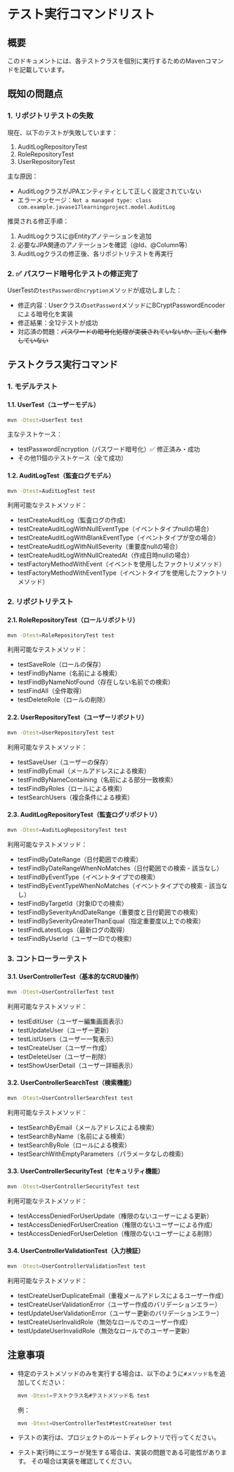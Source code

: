# テスト実行コマンドリスト

## 概要
このドキュメントには、各テストクラスを個別に実行するためのMavenコマンドを記載しています。

## 既知の問題点

### 1. リポジトリテストの失敗
現在、以下のテストが失敗しています：
1. AuditLogRepositoryTest
2. RoleRepositoryTest
3. UserRepositoryTest

主な原因：
- AuditLogクラスがJPAエンティティとして正しく設定されていない
- エラーメッセージ：`Not a managed type: class com.example.javase17learningproject.model.AuditLog`

推奨される修正手順：
1. AuditLogクラスに@Entityアノテーションを追加
2. 必要なJPA関連のアノテーションを確認（@Id、@Column等）
3. AuditLogクラスの修正後、各リポジトリテストを再実行

### 2. ✅ パスワード暗号化テストの修正完了
UserTestの`testPasswordEncryption`メソッドが成功しました：
- 修正内容：Userクラスの`setPassword`メソッドにBCryptPasswordEncoderによる暗号化を実装
- 修正結果：全12テストが成功
- 対応済の問題：~~パスワードの暗号化処理が実装されていないか、正しく動作していない~~

## テストクラス実行コマンド

### 1. モデルテスト

#### 1.1. UserTest（ユーザーモデル）
```bash
mvn -Dtest=UserTest test
```

主なテストケース：
- testPasswordEncryption（パスワード暗号化）✅ 修正済み・成功
- その他11個のテストケース（全て成功）

#### 1.2. AuditLogTest（監査ログモデル）
```bash
mvn -Dtest=AuditLogTest test
```

利用可能なテストメソッド：
- testCreateAuditLog（監査ログの作成）
- testCreateAuditLogWithNullEventType（イベントタイプnullの場合）
- testCreateAuditLogWithBlankEventType（イベントタイプが空の場合）
- testCreateAuditLogWithNullSeverity（重要度nullの場合）
- testCreateAuditLogWithNullCreatedAt（作成日時nullの場合）
- testFactoryMethodWithEvent（イベントを使用したファクトリメソッド）
- testFactoryMethodWithEventType（イベントタイプを使用したファクトリメソッド）

### 2. リポジトリテスト

#### 2.1. RoleRepositoryTest（ロールリポジトリ）
```bash
mvn -Dtest=RoleRepositoryTest test
```

利用可能なテストメソッド：
- testSaveRole（ロールの保存）
- testFindByName（名前による検索）
- testFindByNameNotFound（存在しない名前での検索）
- testFindAll（全件取得）
- testDeleteRole（ロールの削除）

#### 2.2. UserRepositoryTest（ユーザーリポジトリ）
```bash
mvn -Dtest=UserRepositoryTest test
```

利用可能なテストメソッド：
- testSaveUser（ユーザーの保存）
- testFindByEmail（メールアドレスによる検索）
- testFindByNameContaining（名前による部分一致検索）
- testFindByRoles（ロールによる検索）
- testSearchUsers（複合条件による検索）

#### 2.3. AuditLogRepositoryTest（監査ログリポジトリ）
```bash
mvn -Dtest=AuditLogRepositoryTest test
```

利用可能なテストメソッド：
- testFindByDateRange（日付範囲での検索）
- testFindByDateRangeWhenNoMatches（日付範囲での検索 - 該当なし）
- testFindByEventType（イベントタイプでの検索）
- testFindByEventTypeWhenNoMatches（イベントタイプでの検索 - 該当なし）
- testFindByTargetId（対象IDでの検索）
- testFindBySeverityAndDateRange（重要度と日付範囲での検索）
- testFindBySeverityGreaterThanEqual（指定重要度以上での検索）
- testFindLatestLogs（最新ログの取得）
- testFindByUserId（ユーザーIDでの検索）

### 3. コントローラーテスト

#### 3.1. UserControllerTest（基本的なCRUD操作）
```bash
mvn -Dtest=UserControllerTest test
```

利用可能なテストメソッド：
- testEditUser（ユーザー編集画面表示）
- testUpdateUser（ユーザー更新）
- testListUsers（ユーザー一覧表示）
- testCreateUser（ユーザー作成）
- testDeleteUser（ユーザー削除）
- testShowUserDetail（ユーザー詳細表示）

#### 3.2. UserControllerSearchTest（検索機能）
```bash
mvn -Dtest=UserControllerSearchTest test
```

利用可能なテストメソッド：
- testSearchByEmail（メールアドレスによる検索）
- testSearchByName（名前による検索）
- testSearchByRole（ロールによる検索）
- testSearchWithEmptyParameters（パラメータなしの検索）

#### 3.3. UserControllerSecurityTest（セキュリティ機能）
```bash
mvn -Dtest=UserControllerSecurityTest test
```

利用可能なテストメソッド：
- testAccessDeniedForUserUpdate（権限のないユーザーによる更新）
- testAccessDeniedForUserCreation（権限のないユーザーによる作成）
- testAccessDeniedForUserDeletion（権限のないユーザーによる削除）

#### 3.4. UserControllerValidationTest（入力検証）
```bash
mvn -Dtest=UserControllerValidationTest test
```

利用可能なテストメソッド：
- testCreateUserDuplicateEmail（重複メールアドレスによるユーザー作成）
- testCreateUserValidationError（ユーザー作成のバリデーションエラー）
- testUpdateUserValidationError（ユーザー更新のバリデーションエラー）
- testCreateUserInvalidRole（無効なロールでのユーザー作成）
- testUpdateUserInvalidRole（無効なロールでのユーザー更新）

## 注意事項
- 特定のテストメソッドのみを実行する場合は、以下のように`#メソッド名`を追加してください：
  ```bash
  mvn -Dtest=テストクラス名#テストメソッド名 test
  ```
  例：
  ```bash
  mvn -Dtest=UserControllerTest#testCreateUser test
  ```

- テストの実行は、プロジェクトのルートディレクトリで行ってください。

- テスト実行時にエラーが発生する場合は、実装の問題である可能性があります。
  その場合は実装を確認してください。